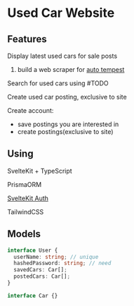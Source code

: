 # Used Car Website

## Features

Display latest used cars for sale posts

1. build a web scraper for [auto tempest](https://www.autotempest.com/)

Search for used cars using #TODO

Create used car posting, exclusive to site

Create account:

- save postings you are interested in
- create postings(exclusive to site)

## Using

SvelteKit + TypeScript

PrismaORM

[SvelteKit Auth](https://authjs.dev/reference/sveltekit)

TailwindCSS

## Models

```typescript
interface User {
  userName: string; // unique
  hashedPassword: string; // need
  savedCars: Car[];
  postedCars: Car[];
}

interface Car {}
```

